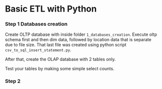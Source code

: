 # Basic ETL with Python

### Step 1 Databases creation
Create OLTP database with inside folder `1_databases_creation`. Execute oltp schema first and then dim data, followed by location data that is separate due to file size. That last file was created using python script `csv_to_sql_insert_statement.py`.

After that, create the OLAP database with 2 tables only.

Test your tables by making some simple select counts.

### Step 2 
